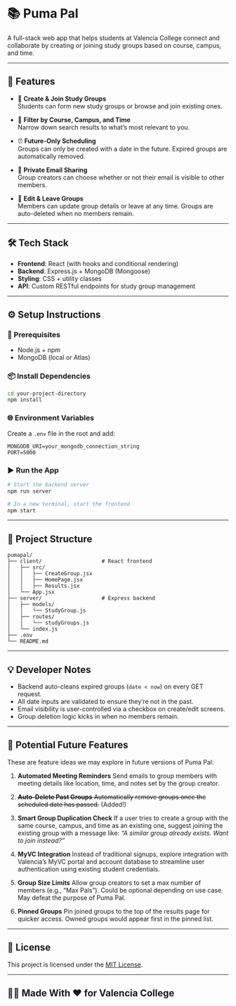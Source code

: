 # 📚 Puma Pal

A full-stack web app that helps students at Valencia College connect and collaborate by creating or joining study groups based on course, campus, and time.

---

## 🚀 Features

- 🧠 **Create & Join Study Groups**  
  Students can form new study groups or browse and join existing ones.

- 🔎 **Filter by Course, Campus, and Time**  
  Narrow down search results to what’s most relevant to you.

- ⏰ **Future-Only Scheduling**  
  Groups can only be created with a date in the future. Expired groups are automatically removed.

- 📧 **Private Email Sharing**  
  Group creators can choose whether or not their email is visible to other members.

- 🔄 **Edit & Leave Groups**  
  Members can update group details or leave at any time. Groups are auto-deleted when no members remain.

---

## 🛠 Tech Stack

- **Frontend**: React (with hooks and conditional rendering)
- **Backend**: Express.js + MongoDB (Mongoose)
- **Styling**: CSS + utility classes
- **API**: Custom RESTful endpoints for study group management

---

## ⚙️ Setup Instructions

### 🔧 Prerequisites

- Node.js + npm
- MongoDB (local or Atlas)

### 📦 Install Dependencies

```bash
cd your-project-directory
npm install
```

### 🌐 Environment Variables

Create a `.env` file in the root and add:

```
MONGODB_URI=your_mongodb_connection_string
PORT=5000
```

### ▶️ Run the App

```bash
# Start the backend server
npm run server

# In a new terminal, start the frontend
npm start
```

---

## 📁 Project Structure

```
pumapal/
├── client/                   # React frontend
│   ├── src/
│   │   ├── CreateGroup.jsx
│   │   ├── HomePage.jsx
│   │   ├── Results.jsx
│   └── App.jsx
├── server/                   # Express backend
│   ├── models/
│   │   └── StudyGroup.js
│   ├── routes/
│   │   └── studyGroups.js
│   └── index.js
├── .env
└── README.md
```

---

## 💡 Developer Notes

- Backend auto-cleans expired groups (`date < now`) on every GET request.
- All date inputs are validated to ensure they’re not in the past.
- Email visibility is user-controlled via a checkbox on create/edit screens.
- Group deletion logic kicks in when no members remain.

---

## 🧪 Potential Future Features

These are feature ideas we may explore in future versions of Puma Pal:

1. **Automated Meeting Reminders**
   Send emails to group members with meeting details like location, time, and notes set by the group creator.

2. ~~**Auto-Delete Past Groups**
   Automatically remove groups once the scheduled date has passed.~~ (Added!)

3. **Smart Group Duplication Check**
   If a user tries to create a group with the same course, campus, and time as an existing one, suggest joining the existing group with a message like:
   _“A similar group already exists. Want to join instead?”_

4. **MyVC Integration**
   Instead of traditional signups, explore integration with Valencia’s MyVC portal and account database to streamline user authentication using existing student credentials.

5. **Group Size Limits**
   Allow group creators to set a max number of members (e.g., “Max Pals”). Could be optional depending on use case. May defeat the purpose of Puma Pal.

6. **Pinned Groups**
   Pin joined groups to the top of the results page for quicker access. Owned groups would appear first in the pinned list.

---

## 📄 License

This project is licensed under the [MIT License](./LICENSE).

---

## 👨‍🎓 Made With ❤️ for Valencia College

